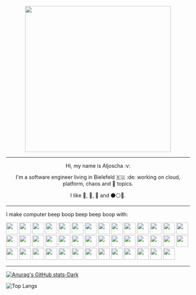 <div align="center">
<a>
  <img height=400 align="center" src="https://aljoshare.com/profile.jpeg" />
</a>
<hr>
</div>
<div style="text-align: center" align="left">
<p> Hi, my name is Aljoscha :v: </p>
<p> I'm a software engineer living in Bielefeld 🇪🇺 :de: working on cloud, platform, chaos and 🥷 topics. </p>
<p> I like 📖, 🚴, 🎥 and ⚫⚪🔵. </p>
</p>
</div>
<hr>

<p>I make computer beep boop beep beep boop with:</p>
<div>
<img height="32" width="32" src="https://cdn.simpleicons.org/rust/white" />
<img height="32" width="32" src="https://cdn.simpleicons.org/go/white" />
<img height="32" width="32" src="https://cdn.simpleicons.org/python/white" />
<img height="32" width="32" src="https://cdn.simpleicons.org/cmake/white" />
<img height="32" width="32" src="https://cdn.simpleicons.org/kubernetes/white" />
<img height="32" width="32" src="https://cdn.simpleicons.org/amazonwebservices/white" />
<img height="32" width="32" src="https://cdn.simpleicons.org/cloudflare/white" />
<img height="32" width="32" src="https://cdn.simpleicons.org/terraform/white" />
<img height="32" width="32" src="https://cdn.simpleicons.org/argo/white" />
<img height="32" width="32" src="https://cdn.simpleicons.org/helm/white" />
<img height="32" width="32" src="https://cdn.simpleicons.org/yaml/white" />
<img height="32" width="32" src="https://cdn.simpleicons.org/json/white" />
<img height="32" width="32" src="https://cdn.simpleicons.org/linux/white" />
<img height="32" width="32" src="https://cdn.simpleicons.org/debian/white" />
<img height="32" width="32" src="https://cdn.simpleicons.org/archlinux/white" />
<img height="32" width="32" src="https://cdn.simpleicons.org/alpinelinux/white" />
<img height="32" width="32" src="https://cdn.simpleicons.org/chainguard/white" />
<img height="32" width="32" src="https://cdn.simpleicons.org/macos/white" />
<img height="32" width="32" src="https://cdn.simpleicons.org/gnubash/white" />
<img height="32" width="32" src="https://cdn.simpleicons.org/zsh/white" />
<img height="32" width="32" src="https://cdn.simpleicons.org/containerd/white" />
<img height="32" width="32" src="https://cdn.simpleicons.org/docker/white" />
<img height="32" width="32" src="https://cdn.simpleicons.org/cilium/white" />
<img height="32" width="32" src="https://cdn.simpleicons.org/neovim/white" />
<img height="32" width="32" src="https://cdn.simpleicons.org/zedindustries/white" />
<img height="32" width="32" src="https://cdn.simpleicons.org/hyprland/white" />
<img height="32" width="32" src="https://cdn.simpleicons.org/github/white" />
<img height="32" width="32" src="https://cdn.simpleicons.org/gitlab/white" />
<img height="32" width="32" src="https://cdn.simpleicons.org/apachekafka/white" />
<img height="32" width="32" src="https://cdn.simpleicons.org/postgresql/white" />
<img height="32" width="32" src="https://cdn.simpleicons.org/redis/white" />
<img height="32" width="32" src="https://cdn.simpleicons.org/conventionalcommits/white" />
<img height="32" width="32" src="https://cdn.simpleicons.org/curl/white" />
<img height="32" width="32" src="https://cdn.simpleicons.org/grafana/white" />
<img height="32" width="32" src="https://cdn.simpleicons.org/elastic/white" />
<img height="32" width="32" src="https://cdn.simpleicons.org/fluentd/white" />
<img height="32" width="32" src="https://cdn.simpleicons.org/git/white" />
<img height="32" width="32" src="https://cdn.simpleicons.org/apachemaven/white" />
<img height="32" width="32" src="https://cdn.simpleicons.org/gradle/white" />
<img height="32" width="32" src="https://cdn.simpleicons.org/markdown/white" />
<img height="32" width="32" src="https://cdn.simpleicons.org/mongodb/white" />
</div>

<hr>

[![Anurag's GitHub stats-Dark](https://github-readme-stats.vercel.app/api?username=aljoshare&theme=dark)](https://github.com/anuraghazra/github-readme-stats)

![Top Langs](https://github-readme-stats.vercel.app/api/top-langs/?username=aljoshare&layout=compact&theme=dark)

<!--
**aljoshare/aljoshare** is a ✨ _special_ ✨ repository because its `README.md` (this file) appears on your GitHub profile.

Here are some ideas to get you started:

- 🔭 I’m currently working on ...
- 🌱 I’m currently learning ...
- 👯 I’m looking to collaborate on ...
- 🤔 I’m looking for help with ...
- 💬 Ask me about ...
- 📫 How to reach me: ...
- 😄 Pronouns: ...
- ⚡ Fun fact: ...
-->
